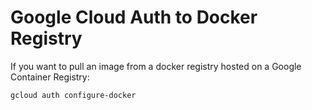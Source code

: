 # Google Cloud Auth to Docker Registry

If you want to pull an image from a docker registry hosted on a Google Container Registry:

`gcloud auth configure-docker`
